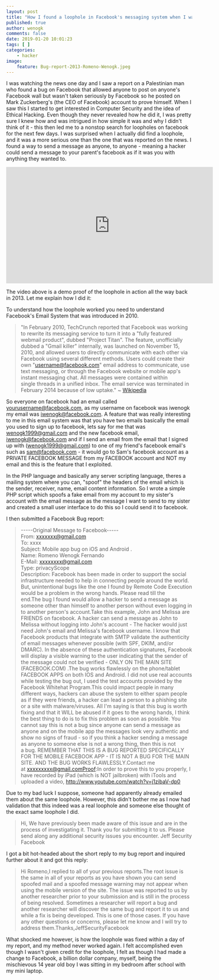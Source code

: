 ```yaml
---
layout: post
title: "How I found a loophole in Facebook's messaging system when I was 14"
published: true
author: wenogk
comments: false
date: 2019-01-20 10:01:23
tags: [ ]
categories:
    - hacker
image:
    feature: Bug-report-2013-Romeno-Wenogk.jpeg
---
```



I was watching the news one day and I saw a report on a Palestinian man who found a bug on Facebook that allowed anyone to post on anyone's Facebook wall but wasn't taken seriously by Facebook so he posted on Mark Zuckerberg's (the CEO of Facebook) account to prove himself. When I saw this I started to get interested in Computer Security and the idea of Ethical Hacking. Even though they never revealed how he did it, I was pretty sure I knew how and was intrigued in how simple it was and why I didn't think of it - this then led me to a nonstop search for loopholes on facebook for the next few days. I was surprised when I actually did find a loophole, and it was a more serious one than the one that was reported on the news. I found a way to send a message as anyone, to anyone - meaning a hacker could send a message to your parent's facebook as if it was you with anything they wanted to.


<iframe width="560" height="315" src="https://www.youtube.com/embed/j1zibaV-dp0" frameborder="0" allowfullscreen></iframe>

<!--more-->









The video above is a demo proof of the loophole in action all the way back in 2013. Let me explain how I did it:





To understand how the loophole worked you need to understand Facebook's Email System that was introduced in 2010.





>"In February 2010,&nbsp;TechCrunch&nbsp;reported that Facebook was working to rewrite its messaging service to turn it into a "fully featured webmail product", dubbed "Project Titan".&nbsp;The feature, unofficially dubbed a "Gmail&nbsp;killer" internally, was launched on November 15, 2010,&nbsp;and allowed users to directly communicate with each other via Facebook using several different methods. Users could create their own "username@facebook.com"&nbsp;email address&nbsp;to communicate, use text messaging, or through the Facebook website or mobile app's instant messaging chat. All messages were contained within single&nbsp;threads&nbsp;in a unified inbox.&nbsp;The email service was terminated in February 2014 because of low uptake." ~ <a href="https://en.wikipedia.org/wiki/List_of_Facebook_features#Email">Wikipedia</a>





So everyone on facebook had an email called yourusername@facebook.com, as my username on facebook was iwenogk my email was iwenogk@facebook.com. A feature that was really interesting to me in this email system was that you have two emails basically the email you used to sign up to facebook, lets say for me that was wenogk1999@gmail.com and the new facebook email, iwenogk@facebook.com and if I send an email from the email that I signed up with (wenogk1999@gmail.com) to one of my friend's facebook email's such as sam@facebook.com - it would go to Sam's facebook account as a PRIVATE FACEBOOK MESSAGE from my FACEBOOK account and NOT my email and this is the feature that I exploited.





In the PHP language and basically any server scripting language, theres a mailing system where you can, "spoof" the headers of the email which is the sender, receiver, name, email content information. So I wrote a simple PHP script which spoofs a fake email from my account to my sister's account with the email message as the message I want to send to my sister and created a small user interface to do this so I could send it to facebook.





I then submitted a Facebook Bug report:











>-----Original Message to Facebook-----<br/>From:&nbsp;xxxxxxx@gmail.com<br />To: xxxx&nbsp;<br />Subject: Mobile app&nbsp;bug&nbsp;on iOS and Android .<br />                                               Name: Romeno Wenogk Fernando<br />E-Mail:&nbsp;xxxxxxxx@gmail.com<br />Type: privacyScope<br />Description: Facebook has been made in order to support the social infrastructure needed to help in connecting people around the world. But, unintentional&nbsp;bugs&nbsp;like the one I found by Remote Code Execution would be a problem in the wrong hands. Please read till the end.The&nbsp;bug&nbsp;I found would allow a hacker to send a message as someone other than himself to another person without even logging in to another person's account.Take this example, John and Melissa are FRIENDS on facebook. A hacker can send a message as John to Melissa without logging into John's account - The hacker would just need John's email and Melissa's facebook username. I know that Facebook products that integrate with SMTP validate the authenticity of email messages whenever possible (with SPF, DKIM, and/or DMARC). In the absence of these authentication signatures, Facebook will display a visible warning to the user indicating that the sender of the message could not be verified - ONLY ON THE MAIN SITE (FACEBOOK.COM) .The&nbsp;bug&nbsp;works flawlessly on the phone/tablet FACEBOOK APPS on both IOS and Android.&nbsp;I did not use real accounts while testing the&nbsp;bug&nbsp;out, I used the test accounts provided by the Facebook Whitehat Program.This could impact people in many different ways, hackers can abuse the system to either spam people as if they were friends, a hacker can lead a person to a phishing site or a site with malware/viruses. All I'm saying is that this&nbsp;bug&nbsp;is worth fixing and that it WILL be abused if it goes to the wrong hands, I think the best thing to do is to fix this problem as soon as possible. You cannot say this is not a&nbsp;bug&nbsp;since anyone can send a message as anyone and on the mobile app the messages look very authentic and show no signs of fraud - so if you think a hacker sending a message as anyone to someone else is not a wrong thing, then this is not a&nbsp;bug. REMEMBER THAT THIS IS A&nbsp;BUG&nbsp;REPORTED SPECIFICALLY FOR THE MOBILE FACEBOOK APP - IT IS NOT A&nbsp;BUG&nbsp;FOR THE MAIN SITE. AND THE&nbsp;BUG&nbsp;WORKS FLAWLESSLY.Contact me at&nbsp;xxxxxxxxx@gmail.comProof:In order to prove this to you properly, I have recorded by iPad (which is NOT jailbroken) with iTools and uploaded a video,&nbsp;http://www.youtube.com/watch?v=j1zibaV-dp0





Due to my bad luck I suppose, someone had apparently already emailed them about the same loophole. However, this didn't bother me as I now had validation that this indeed was a real loophole and someone else thought of the exact same loophole I did.











>Hi, We have previously been made aware of this issue and are in the process of investigating it. Thank you for submitting it to us. Please send along any additional security issues you encounter. Jeff Security Facebook







I got a bit hot-headed about the short reply to my bug report and inquired further about it and got this reply:




















>Hi Romeno,I replied to all of your previous&nbsp;reports.The root issue is the same in all of your&nbsp;reports&nbsp;as you have shown you can send spoofed mail and a spoofed message warning may not appear when using the mobile version of the site. The issue was reported to us by another researcher prior to your submission and is still in the process of being resolved. Sometimes a researcher will&nbsp;report&nbsp;a&nbsp;bug&nbsp;and another researcher will discover the same&nbsp;bug&nbsp;and&nbsp;report&nbsp;it to us and while a fix is being developed. This is one of those cases. If you have any other questions or concerns, please let me know and I will try to address them.Thanks,JeffSecurityFacebook







What shocked me however, is how the loophole was fixed within a day of my report, and my method never worked again. I felt accomplished even though I wasn't given credit for the loophole, I felt as though I had made a change to Facebook, a billion dollar company, myself, being the mischievous 14 year old boy I was sitting in my bedroom after school with my mini laptop.
